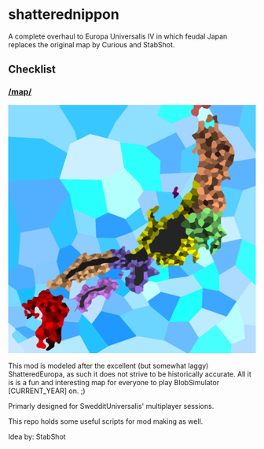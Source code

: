 # shatterednippon
A complete overhaul to Europa Universalis IV in which feudal Japan replaces the original map by Curious and StabShot.

## Checklist
### [/map/](https://github.com/CuriouslyCurious/shatterednippon/blob/remastered/MAP.md)

![alt tag](https://raw.githubusercontent.com/CuriouslyCurious/shatterednippon/master/shatterednippon/map/provinces.bmp)

This mod is modeled after the excellent (but somewhat laggy) ShatteredEuropa, as such it does not strive to be historically accurate. All it is is a fun and interesting map for everyone to play BlobSimulator [CURRENT_YEAR] on. ;)

Primarly designed for SwedditUniversalis' multiplayer sessions.

This repo holds some useful scripts for mod making as well.

Idea by: StabShot
